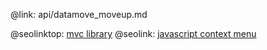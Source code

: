 @link: api/datamove_moveup.md

@seolinktop: [mvc library](https://webix.com)
@seolink: [javascript context menu](https://webix.com/widget/contextmenu/)